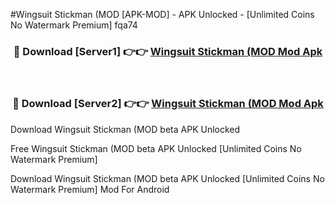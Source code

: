 #Wingsuit Stickman (MOD [APK-MOD] - APK Unlocked - [Unlimited Coins No Watermark Premium] fqa74



<div align="center">

<h3>🔴 Download [Server1] 👉👉 <a href="https://momento.my/?title=Wingsuit_Stickman_(MOD">Wingsuit Stickman (MOD Mod Apk</a></h3><br>

<h3>🔴 Download [Server2] 👉👉 <a href="https://momento.my/?title=Wingsuit_Stickman_(MOD">Wingsuit Stickman (MOD Mod Apk</a></h3>
</div>



Download Wingsuit Stickman (MOD beta APK Unlocked

Free Wingsuit Stickman (MOD beta APK Unlocked [Unlimited Coins No Watermark Premium]

Download Wingsuit Stickman (MOD beta APK Unlocked [Unlimited Coins No Watermark Premium] Mod For Android

